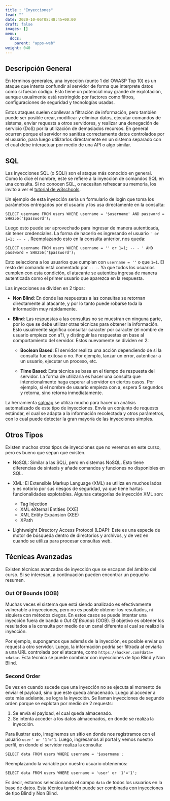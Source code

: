 ```yaml
---
title : "Inyecciones"
lead: ""
date: 2020-10-06T08:48:45+00:00
draft: false
images: []
menu:
  docs:
    parent: "apps-web"
weight: 040
---
```


## Descripción General

En términos generales, una inyección (punto 1 del OWASP Top 10) es un ataque que intenta confundir al servidor
de forma que interprete datos como si fueran código. Esto tiene un potencial muy grande de explotación, aunque
usualmente está restringido por factores como filtros, configuraciones de seguridad y tecnologías usadas.

Estos ataques suelen conllevar a filtración de información, pero también puede ser posible crear,
modificar y eliminar datos, ejecutar comandos de sistema, enviar requests a otros servidores, y realizar
una denegación de servicio (DoS) por la utilización de demasiados recursos. En general ocurren porque el
servidor no sanitiza correctamente datos controlados por el usuario, para luego utilizarlos directamente en un
sistema separado con el cual debe interactuar por medio de una API o algo similar.

## SQL

Las inyecciones SQL (o SQLi) son el ataque más conocido en general. Como lo dice el nombre, este se refiere a la
inyección de comandos SQL en una consulta. Si no conocen SQL, o necesitan refrescar su memoria, los invito a
ver el [tutorial de w3schools](https://www.w3schools.com/sql/default.asp).

Un ejemplo de esta inyección sería un formulario de login que toma los parámetros entregados por el
usuario y los usa directamente en la consulta:

    SELECT username FROM users WHERE username = '$username' AND password = SHA256('$password');

Luego esto puede ser aprovechado para ingresar de manera autenticada, sin tener credenciales. La forma de hacerlo
es ingresando el usuario `' or 1=1; -- - `. Reemplazando esto en la consulta anterior, nos queda:

    SELECT username FROM users WHERE username = '' or 1=1; -- - ' AND password = SHA256('$password');

Esto selecciona a los usuarios que cumplan con `username = ''` o que `1=1`. El resto del comando está comentado
por `-- -`. Ya que todos los usuarios cumplen con esta condición, el atacante se autentica ingresa de manera
autenticada como el primer usuario que aparezca en la respuesta.

Las inyecciones se dividen en 2 tipos:
* **Non Blind**: En donde las respuestas a las consultas se retornan directamente al atacante, y por lo tanto puede
robarse toda la información muy rápidamente.

* **Blind**: Las respuestas a las consultas no se muestran en ninguna parte, por lo que se debe utilizar otras técnicas
para obtener la información. Esto usualmente significa consultar caracter por caracter (el nombre de usuario
  empieza con a?), y distinguir las respuestas en base al comportamiento del servidor.
  Estos nuevamente se dividen en 2:

  * **Boolean Based**: El servidor realiza una acción dependiendo de si la consulta fue exitosa o no. Por ejemplo,
  lanzar un error, autenticar a un usuario, ejecutar un proceso, etc.

  * **Time Based**: Esta técnica se basa en el tiempo de respuesta del servidor. La forma de utilizarla es hacer una
  consulta que intencionalmente haga esperar al servidor en ciertos casos. Por ejemplo, si el nombre de usuario
    empieza con a, espera 5 segundos y retorna, sino retorna inmediatamente.

La herramienta [sqlmap](https://github.com/sqlmapproject/sqlmap) se utiliza mucho para hacer un análisis
automatizado de este tipo de inyecciones. Envía un conjunto de requests estándar, el cual se adapta a la
información recolectada y otros parámetros, con lo cual puede detectar la gran mayoría de las inyecciones
simples.

## Otros Tipos

Existen muchos otros tipos de inyecciones que no veremos en este curso, pero es bueno que sepan que existen.

* NoSQL: Similar a las SQLi, pero en sistemas NoSQL. Esto tiene diferencias de sintaxis y añade comandos y
funciones no disponibles en SQL.

* XML: El Extensible Markup Language (XML) se utiliza en muchos lados y es notorio por sus riesgos de seguridad,
ya que tiene hartas funcionalidades explotables. Algunas categorías de inyección XML son:
  * Tag Injection
  * XML eXternal Entities (XXE)
  * XML Entity Expansion (XEE)
  * XPath

* Lightweight Directory Access Protocol (LDAP): Este es una especie de motor de búsqueda dentro de directorios
  y archivos, y de vez en cuando se utiliza para procesar consultas web.

## Técnicas Avanzadas

Existen técnicas avanzadas de inyección que se escapan del ámbito del curso. Si se interesan, a continuación
pueden encontrar un pequeño resumen.

### Out Of Bounds (OOB)

Muchas veces el sistema que está siendo analizado es efectivamente vulnerable a inyecciones, pero no es posible
obtener los resultados, ni siquiera con métodos ciegos. En estos casos se puede intentar una inyección fuera
de banda o _Out Of Bounds_ (OOB). El objetivo es obtener los resultados a la consulta por medio de un canal
diferente al cual se realizó la inyección.

Por ejemplo, supongamos que además de la inyección, es posible
enviar un request a otro servidor. Luego, la información podría ser filtrada al enviarla a una URL controlada
por el atacante, como `https://hacker.com?data=<data>`. Esta técnica se puede combinar con inyecciones de tipo
Blind y Non Blind.

### Second Order

De vez en cuando sucede que una inyección no se ejecuta al momento de enviar el payload, sino que este queda
almacenado. Luego al acceder a este más adelante, se logra la inyección. Se llaman inyecciones de segundo
orden porque se explotan por medio de 2 requests:
1. Se envía el payload, el cual queda almacenado.
2. Se intenta acceder a los datos almacenados, en donde se realiza la inyección.

Para ilustrar esto, imaginemos un sitio en donde nos registramos con el usuario `user' or '1'='1`. Luego,
ingresamos al portal y vemos nuestro perfil, en donde el servidor realiza la consulta:

    SELECT data FROM users WHERE username = '$username';

Reemplazando la variable por nuestro usuario obtenemos:

    SELECT data FROM users WHERE username = 'user' or '1'='1';

Es decir, estamos seleccionando el campo `data` de todos los usuarios en la base de datos. Esta técnica
también puede ser combinada con inyecciones de tipo Blind y Non Blind.
